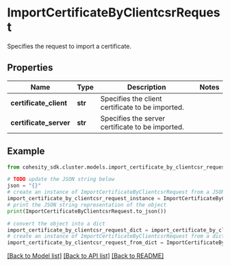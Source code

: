 # ImportCertificateByClientcsrRequest

Specifies the request to import a certificate.

## Properties

Name | Type | Description | Notes
------------ | ------------- | ------------- | -------------
**certificate_client** | **str** | Specifies the client certificate to be imported. | 
**certificate_server** | **str** | Specifies the server certificate to be imported. | 

## Example

```python
from cohesity_sdk.cluster.models.import_certificate_by_clientcsr_request import ImportCertificateByClientcsrRequest

# TODO update the JSON string below
json = "{}"
# create an instance of ImportCertificateByClientcsrRequest from a JSON string
import_certificate_by_clientcsr_request_instance = ImportCertificateByClientcsrRequest.from_json(json)
# print the JSON string representation of the object
print(ImportCertificateByClientcsrRequest.to_json())

# convert the object into a dict
import_certificate_by_clientcsr_request_dict = import_certificate_by_clientcsr_request_instance.to_dict()
# create an instance of ImportCertificateByClientcsrRequest from a dict
import_certificate_by_clientcsr_request_from_dict = ImportCertificateByClientcsrRequest.from_dict(import_certificate_by_clientcsr_request_dict)
```
[[Back to Model list]](../README.md#documentation-for-models) [[Back to API list]](../README.md#documentation-for-api-endpoints) [[Back to README]](../README.md)


